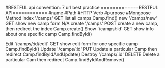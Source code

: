 #RESTFUL api convention: 7 url best practice
=============RESTFUL API============
#name    #Path              #HTTP Verb   #purpose                                  #Mongoose Method
index    '/camps'           GET        list all camps                              Camp.find()
new      '/camps/new'       GET        show new camp form                          N/A
create   '/camps'           POST       create a new camp, then redirect the index   Camp.create()
Show     '/camps/:id'       GET        show info about one specific camp           Camp.findById()

Edit     '/camps/:id/edit'  GET        show edit form for one specific camp        Camp.findById()
Update   '/camps/:id'       PUT         Update a particular Camp then redirect     Camp.findByIdAndUpdate()
Destroy  '/camps/:id'       DELETE      Delete a particular Cam then redirect      Camp.findByIdAndRemove()
